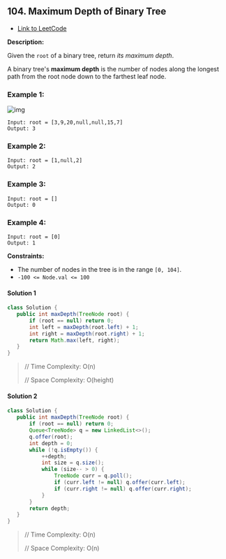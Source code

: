 ## 104. Maximum Depth of Binary Tree

- [Link to LeetCode](https://leetcode.com/problems/maximum-depth-of-binary-tree/)

**Description:**



Given the `root` of a binary tree, return *its maximum depth*.

A binary tree's **maximum depth** is the number of nodes along the longest path from the root node down to the farthest leaf node.



<!-- tabs:start -->

### **Example 1:**

![img](https://assets.leetcode.com/uploads/2020/11/26/tmp-tree.jpg)

```
Input: root = [3,9,20,null,null,15,7]
Output: 3
```

### **Example 2:**

```
Input: root = [1,null,2]
Output: 2
```

### **Example 3:**

```
Input: root = []
Output: 0
```

### **Example 4:**

```
Input: root = [0]
Output: 1
```

<!-- tabs:end -->



**Constraints:**

- The number of nodes in the tree is in the range `[0, 104]`.
- `-100 <= Node.val <= 100`



<!-- tabs:start -->

#### **Solution 1**



```java
class Solution {
   public int maxDepth(TreeNode root) {
       if (root == null) return 0;
       int left = maxDepth(root.left) + 1;
       int right = maxDepth(root.right) + 1;
       return Math.max(left, right);
   }
}
```



> // Time Complexity: O(n)
>
> // Space Complexity: O(height)



#### **Solution 2**



```java
class Solution {
   public int maxDepth(TreeNode root) {
       if (root == null) return 0;
       Queue<TreeNode> q = new LinkedList<>();
       q.offer(root);
       int depth = 0;
       while (!q.isEmpty()) {
           ++depth;
           int size = q.size();
           while (size-- > 0) {
               TreeNode curr = q.poll();
               if (curr.left != null) q.offer(curr.left);
               if (curr.right != null) q.offer(curr.right);
           }
       }
       return depth;
   }
}
```



> // Time Complexity: O(n)
>
> // Space Complexity: O(n)



<!-- tabs:end -->



